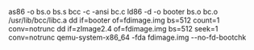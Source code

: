as86 -o bs.o bs.s
bcc -c -ansi bc.c
ld86 -d -o booter bs.o bc.o /usr/lib/bcc/libc.a
dd if=booter of=fdimage.img bs=512 count=1 conv=notrunc
dd if=zImage2.4 of=fdimage.img bs=512 seek=1 conv=notrunc
qemu-system-x86_64 -fda fdimage.img --no-fd-bootchk
